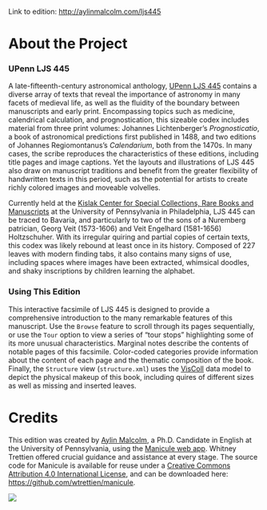 Link to edition: <a href="http://aylinmalcolm.com/ljs445">http://aylinmalcolm.com/ljs445</a>

# About the Project

### UPenn LJS 445
A late-fifteenth-century astronomical anthology, <a href="http://hdl.library.upenn.edu/1017/d/medren/9958068073503681
">UPenn LJS 445</a> contains a diverse array of texts that reveal the importance of astronomy in many facets of medieval life, as well as the fluidity of the boundary between manuscripts and early print. Encompassing topics such as medicine, calendrical calculation, and prognostication, this sizeable codex includes material from three print volumes: Johannes Lichtenberger’s *Prognosticatio*, a book of astronomical predictions first published in 1488, and two editions of Johannes Regiomontanus’s *Calendarium*, both from the 1470s. In many cases, the scribe reproduces the characteristics of these editions, including title pages and image captions. Yet the layouts and illustrations of LJS 445 also draw on manuscript traditions and benefit from the greater flexibility of handwritten texts in this period, such as the potential for artists to create richly colored images and moveable volvelles.

Currently held at the <a href="https://www.library.upenn.edu/kislak">Kislak Center for Special Collections, Rare Books and Manuscripts</a> at the University of Pennsylvania in Philadelphia, LJS 445 can be traced to Bavaria, and particularly to two of the sons of a Nuremberg patrician, Georg Veit (1573-1606) and Veit Engelhard (1581-1656) Holtzschuher. With its irregular quiring and partial copies of certain texts, this codex was likely rebound at least once in its history. Composed of 227 leaves with modern finding tabs, it also contains many signs of use, including spaces where images have been extracted, whimsical doodles, and shaky inscriptions by children learning the alphabet.

### Using This Edition
This interactive facsimile of LJS 445 is designed to provide a comprehensive introduction to the many remarkable features of this manuscript. Use the `Browse` feature to scroll through its pages sequentially, or use the `Tour` option to view a series of “tour stops” highlighting some of its more unusual characteristics. Marginal notes describe the contents of notable pages of this facsimile. Color-coded categories provide information about the content of each page and the thematic composition of the book. Finally, the `Structure` view (`structure.xml`) uses the <a href="https://github.com/leoba/VisColl">VisColl</a> data model to depict the physical makeup of this book, including quires of different sizes as well as missing and inserted leaves.

# Credits

This edition was created by <a href="http://aylinmalcolm.com">Aylin Malcolm</a>, a Ph.D. Candidate in English at the University of Pennsylvania, using the <a href="https://github.com/wtrettien/manicule">Manicule web app</a>. Whitney Trettien offered crucial guidance and assistance at every stage. The source code for Manicule is available for reuse under a <a href="https://creativecommons.org/licenses/by/4.0/">Creative Commons Attribution 4.0 International License</a>, and can be downloaded here: <a href="https://github.com/wtrettien/manicule">https://github.com/wtrettien/manicule</a>.</p>

<img src="app/images/manicule.png">

